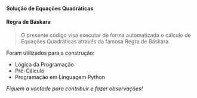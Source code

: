 <h4 style="text-align=center">Solução de Equações Quadráticas</h4>
<h4 style="text-align=center">Regra de Báskara</h4>

> O presente código visa executar de forma automatizada o cálculo de Equações Quadráticas através da famosa Regra de Báskara.

Foram utilizados para a construção:
- Lógica da Programação
- Pré-Cálculo
- Programação em Linguagem Python

_Fiquem a vontade para contribuir e fazer observações!_